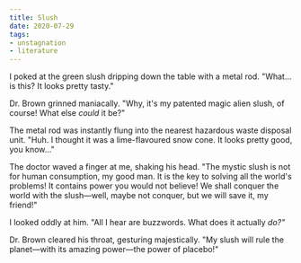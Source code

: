 ```yaml
---
title: Slush
date: 2020-07-29
tags:
- unstagnation
- literature
---
```

I poked at the green slush dripping down the table with a metal rod. "What…is this? It looks pretty tasty."
<!-- excerpt -->
Dr. Brown grinned maniacally. "Why, it's my patented magic alien slush, of course! What else *could* it be?"

The metal rod was instantly flung into the nearest hazardous waste disposal unit. "Huh. I thought it was a lime-flavoured snow cone. It looks pretty good, you know…"

The doctor waved a finger at me, shaking his head. "The mystic slush is not for human consumption, my good man. It is the key to solving all the world's problems! It contains power you would not believe! We shall conquer the world with the slush—well, maybe not conquer, but we will save it, my friend!"

I looked oddly at him. "All I hear are buzzwords. What does it actually *do?"*

Dr. Brown cleared his throat, gesturing majestically. "My slush will rule the planet—with its amazing power—the power of placebo!"
